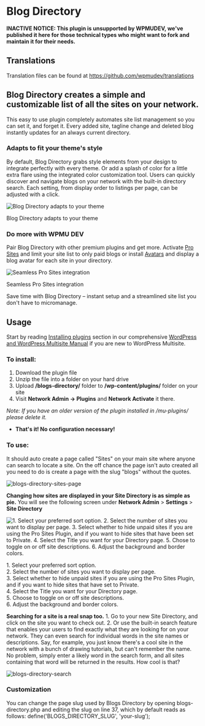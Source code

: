 # Blog Directory

**INACTIVE NOTICE: This plugin is unsupported by WPMUDEV, we've published it here for those technical types who might want to fork and maintain it for their needs.**

## Translations

Translation files can be found at https://github.com/wpmudev/translations

## Blog Directory creates a simple and customizable list of all the sites on your network.

This easy to use plugin completely automates site list management so you can set it, and forget it. Every added site, tagline change and deleted blog instantly updates for an always current directory.

### Adapts to fit your theme's style

By default, Blog Directory grabs style elements from your design to integrate perfectly with every theme. Or add a splash of color for a little extra flare using the integrated color customization tool. Users can quickly discover and navigate blogs on your network with the built-in directory search. Each setting, from display order to listings per page, can be adjusted with a click. 

![Blog Directory adapts to your theme](http://premium.wpmudev.org/wp-content/uploads/2009/09/sites-list.jpg)


 Blog Directory adapts to your theme

### Do more with WPMU DEV

Pair Blog Directory with other premium plugins and get more. Activate [Pro Sites](http://premium.wpmudev.org/project/pro-sites/) and limit your site list to only paid blogs or install [Avatars](http://premium.wpmudev.org/project/avatars/) and display a blog avatar for each site in your directory. 

![Seamless Pro Sites integration](http://premium.wpmudev.org/wp-content/uploads/2009/09/pro-sites-integration.jpg)


 Seamless Pro Sites integration

 Save time with Blog Directory – instant setup and a streamlined site list you don't have to micromanage.

## Usage

Start by reading [Installing plugins](https://premium.wpmudev.org/wpmu-manual/installing-regular-plugins-on-wpmu/) section in our comprehensive [WordPress and WordPress Multisite Manual](https://premium.wpmudev.org/wpmu-manual/) if you are new to WordPress Multisite.

### To install:

1.  Download the plugin file
2.  Unzip the file into a folder on your hard drive
3.  Upload **/blogs-directory/** folder to **/wp-content/plugins/** folder on your site
4.  Visit **Network Admin -> Plugins** and **Network Activate** it there.

_Note: If you have an older version of the plugin installed in /mu-plugins/ please delete it._

*   **That's it! No configuration necessary!**

### To use:

It should auto create a page called "Sites" on your main site where anyone can search to locate a site. On the off chance the page isn't auto created all you need to do is create a page with the slug "blogs" without the quotes. 

![blogs-directory-sites-page](https://premium.wpmudev.org/wp-content/uploads/2009/09/blogs-directory-sites-page.png)

 **Changing how sites are displayed in your Site Directory is as simple as pie.** You will see the following screen under **Network Admin** > **Settings** > **Site Directory** 

![1\. Select your preferred sort option. 2\. Select the number of sites you want to display per page. 3\. Select whether to hide unpaid sites if you are using the Pro Sites Plugin, and if you want to hide sites that have been set to Private. 4\. Select the Title you want for your Directory page. 5\. Chose to toggle on or off site descriptions. 6\. Adjust the background and border colors.](https://premium.wpmudev.org/wp-content/uploads/2009/09/blogs-directory-settings.png)

 1\. Select your preferred sort option.  
2\. Select the number of sites you want to display per page.  
3\. Select whether to hide unpaid sites if you are using the Pro Sites Plugin, and if you want to hide sites that have set to Private.  
4\. Select the Title you want for your Directory page.  
5\. Choose to toggle on or off site descriptions.  
6\. Adjust the background and border colors.

 **Searching for a site is a real snap too.** 1\. Go to your new Site Directory, and click on the site you want to check out. 2\. Or use the built-in search feature that enables your users to find exactly what they are looking for on your network. They can even search for individual words in the site names or descriptions. Say, for example, you just know there's a cool site in the network with a bunch of drawing tutorials, but can't remember the name. No problem, simply enter a likely word in the search form, and all sites containing that word will be returned in the results. How cool is that? 

![blogs-directory-search](https://premium.wpmudev.org/wp-content/uploads/2009/09/blogs-directory-search.png)

### Customization

You can change the page slug used by Blogs Directory by opening blogs-directory.php and editing the slug on line 37, which by default reads as follows: define('BLOGS_DIRECTORY_SLUG', 'your-slug');
